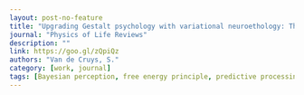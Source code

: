 ```yaml
---
layout: post-no-feature
title: "Upgrading Gestalt psychology with variational neuroethology: The case of perceptual pleasures (Comment on "Answering Schrödinger's question: A free-energy formulation" by M.J. Desormeau Ramstead et al.)"
journal: "Physics of Life Reviews"
description: ""
link: https://goo.gl/zQpiQz
authors: "Van de Cruys, S."
category: [work, journal]
tags: [Bayesian perception, free energy principle, predictive processing, Mooney images, preference, appreciation, perceptual pleasure, Gestalt]
---
```


